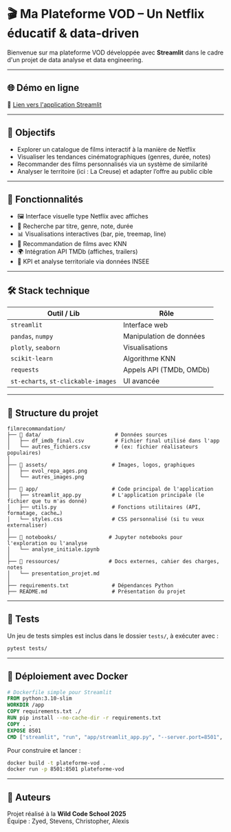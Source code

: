 # 🎬 Ma Plateforme VOD – Un Netflix éducatif & data-driven

Bienvenue sur ma plateforme VOD développée avec **Streamlit** dans le cadre d'un projet de data analyse et data engineering.

---

## 🌐 Démo en ligne

🔗 [Lien vers l'application Streamlit](https://)

---

## 🎯 Objectifs

- Explorer un catalogue de films interactif à la manière de Netflix
- Visualiser les tendances cinématographiques (genres, durée, notes)
- Recommander des films personnalisés via un système de similarité
- Analyser le territoire (ici : La Creuse) et adapter l’offre au public cible

---

## 🚀 Fonctionnalités

- 🖼️ Interface visuelle type Netflix avec affiches
- 🔎 Recherche par titre, genre, note, durée
- 📊 Visualisations interactives (bar, pie, treemap, line)
- 🤖 Recommandation de films avec KNN
- 🌍 Intégration API TMDb (affiches, trailers)
- 🎯 KPI et analyse territoriale via données INSEE

---

## 🛠️ Stack technique

| Outil / Lib         | Rôle                             |
|---------------------|----------------------------------|
| `streamlit`         | Interface web                    |
| `pandas`, `numpy`   | Manipulation de données          |
| `plotly`, `seaborn` | Visualisations                   |
| `scikit-learn`      | Algorithme KNN                   |
| `requests`          | Appels API (TMDb, OMDb)          |
| `st-echarts`, `st-clickable-images` | UI avancée      |

---

## 📂 Structure du projet

```
filmrecommandation/
├── 📁 data/                        # Données sources
│   ├── df_imdb_final.csv          # Fichier final utilisé dans l'app
│   └── autres_fichiers.csv        # (ex: fichier réalisateurs populaires)
│
├── 📁 assets/                     # Images, logos, graphiques
│   ├── evol_repa_ages.png
│   └── autres_images.png
│
├── 📁 app/                        # Code principal de l'application
│   ├── streamlit_app.py          # L'application principale (le fichier que tu m'as donné)
│   ├── utils.py                  # Fonctions utilitaires (API, formatage, cache…)
│   └── styles.css                # CSS personnalisé (si tu veux externaliser)
│
├── 📁 notebooks/                 # Jupyter notebooks pour l'exploration ou l'analyse
│   └── analyse_initiale.ipynb
│
├── 📁 ressources/                # Docs externes, cahier des charges, notes
│   └── presentation_projet.md
│
├── requirements.txt              # Dépendances Python
├── README.md                     # Présentation du projet
```

---

## 🧪 Tests

Un jeu de tests simples est inclus dans le dossier `tests/`, à exécuter avec :

```bash
pytest tests/
```

---

## 🐳 Déploiement avec Docker

```Dockerfile
# Dockerfile simple pour Streamlit
FROM python:3.10-slim
WORKDIR /app
COPY requirements.txt ./
RUN pip install --no-cache-dir -r requirements.txt
COPY . .
EXPOSE 8501
CMD ["streamlit", "run", "app/streamlit_app.py", "--server.port=8501", "--server.address=0.0.0.0"]
```

Pour construire et lancer :

```bash
docker build -t plateforme-vod .
docker run -p 8501:8501 plateforme-vod
```

---

## 👥 Auteurs

Projet réalisé à la **Wild Code School 2025**  
Équipe : Zyed, Stevens, Christopher, Alexis
